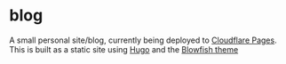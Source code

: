 # blog

A small personal site/blog, currently being deployed to
[Cloudflare Pages](https://pages.cloudflare.com/). This is built as a static
site using [Hugo](https://gohugo.io/) and the
[Blowfish theme](https://blowfish.page/)
